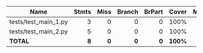 | Name                   |    Stmts |     Miss |   Branch |   BrPart |    Cover |   Missing |
|----------------------- | -------: | -------: | -------: | -------: | -------: | --------: |
| tests/test\_main\_1.py |        3 |        0 |        0 |        0 |     100% |           |
| tests/test\_main\_2.py |        5 |        0 |        0 |        0 |     100% |           |
|              **TOTAL** |    **8** |    **0** |    **0** |    **0** | **100%** |           |
